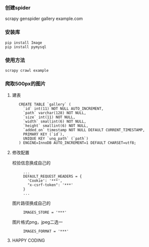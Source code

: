 ### 创建spider
  scrapy genspider gallery example.com
### 安装库
	pip install Image  
	pip install pymysql
  
### 使用方法
`scrapy crawl example`

### 爬取500px的图片

1. 建表

	      CREATE TABLE `gallery` (  
		    `id` int(11) NOT NULL AUTO_INCREMENT,  
		    `path` varchar(128) NOT NULL,  
		    `size` int(11) NOT NULL,  
		    `width` smallint(6) NOT NULL,  
		    `height` smallint(6) NOT NULL,  
		    `added_on` timestamp NOT NULL DEFAULT CURRENT_TIMESTAMP,  
		    PRIMARY KEY (`id`),  
		    UNIQUE KEY `unq_path` (`path`)  
		  ) ENGINE=InnoDB AUTO_INCREMENT=1 DEFAULT CHARSET=utf8;

2. 修改配置

    校验信息换成自己的  
  
		    ...
		    DEFAULT_REQUEST_HEADERS = {
		      'Cookie': '***',
		      "x-csrf-token": '***'
		    }
		    ...


    图片路径换成自己的  

    		IMAGES_STORE = '***'

    图片格式png，jpeg二选一  

    		IMAGES_FORMAT = '***'
3. HAPPY CODING
